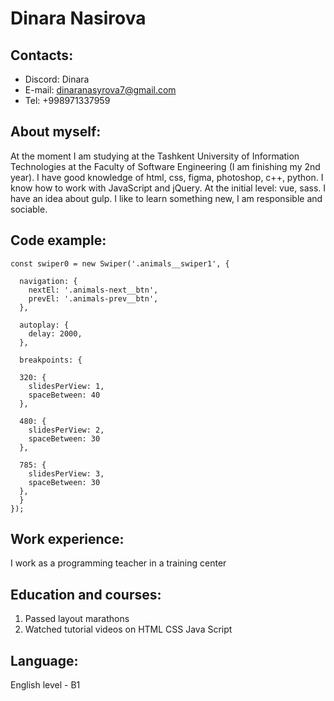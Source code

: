 # Dinara Nasirova
## Contacts:
* Discord: Dinara
* E-mail: dinaranasyrova7@gmail.com
* Tel: +998971337959
## About myself:
At the moment I am studying at the Tashkent University of Information Technologies at the Faculty of Software Engineering (I am finishing my 2nd year). I have good knowledge of html, css, figma, photoshop, c++, python. I know how to work with JavaScript and jQuery. At the initial level: vue, sass. I have an idea about gulp. I like to learn something new, I am responsible and sociable.
## Code example:
```
const swiper0 = new Swiper('.animals__swiper1', {

  navigation: {
    nextEl: '.animals-next__btn',
    prevEl: '.animals-prev__btn',
  },

  autoplay: {
    delay: 2000,
  },
  
  breakpoints: {

  320: {
    slidesPerView: 1,
    spaceBetween: 40
  },

  480: {
    slidesPerView: 2,
    spaceBetween: 30
  },
  
  785: {
    slidesPerView: 3,
    spaceBetween: 30
  },
  }
});
```
## Work experience:
I work as a programming teacher in a training center
## Education and courses:
1. Passed layout marathons
2. Watched tutorial videos on HTML CSS Java Script
## Language:
English level - B1
